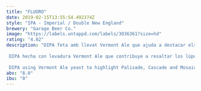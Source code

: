 ```yaml
---
title: "FLUORO"
date: 2019-02-15T13:55:54.492374Z
style: "IPA - Imperial / Double New England"
brewery: "Garage Beer Co."
image: "https://labels.untappd.com/labels/3036361?size=hd"
rating: "4.02"
description: "DIPA feta amb llevat Vermont Ale que ajuda a destacar els llúpols Palisade, Cascade i Mosaic.  DIPA hecha con levadura Vermont Ale que contribuye a resaltar los lúpulus Palisade, Cascade y Mosaic.  DIPA using Vermont Ale yeast to highlight Palisade, Cascade and Mosaic hops."
abv: "8.0"
ibu: "0"
---
```

